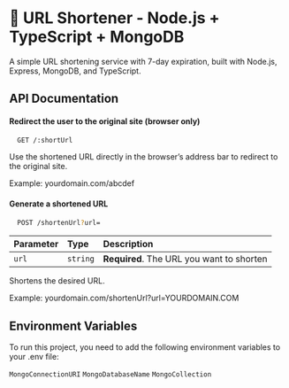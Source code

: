 
# 🔗 URL Shortener - Node.js + TypeScript + MongoDB

A simple URL shortening service with 7-day expiration, built with Node.js, Express, MongoDB, and TypeScript.

## API Documentation

#### Redirect the user to the original site (browser only)

```bash
  GET /:shortUrl
```

Use the shortened URL directly in the browser’s address bar to redirect to the original site.

Example: yourdomain.com/abcdef

#### Generate a shortened URL

```bash
  POST /shortenUrl?url=
```

| Parameter | Type     | Description                                |
|:----------|:---------|:-------------------------------------------|
| `url`     | `string` | **Required**. The URL you want to shorten  |

Shortens the desired URL.

Example: yourdomain.com/shortenUrl?url=YOURDOMAIN.COM




## Environment Variables

To run this project, you need to add the following environment variables to your .env file:

`MongoConnectionURI`
`MongoDatabaseName`
`MongoCollection`


